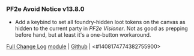 ### PF2e Avoid Notice v13.8.0

- Add a keybind to set all foundry-hidden loot tokens on the canvas as hidden to the current party in _PF2e Visioner_. Not as good as prepping before hand, but at least it's a one-button workaround.

[Full Change Log](<https://github.com/Eligarf/avoid-notice/blob/v13.8.0/ChangeLog.md>)
[module](<https://foundryvtt.com/packages/pf2e-avoid-notice>) | [Github](<https://github.com/Eligarf/avoid-notice>) | <#1408174774382755900> 
